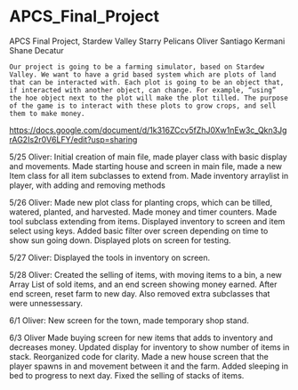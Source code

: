 # APCS_Final_Project
APCS Final Project, Stardew Valley 
Starry Pelicans
Oliver Santiago Kermani
Shane Decatur

	Our project is going to be a farming simulator, based on Stardew Valley. We want to have a grid based system which are plots of land that can be interacted with. Each plot is going to be an object that, if interacted with another object, can change. For example, “using” the hoe object next to the plot will make the plot tilled. The purpose of the game is to interact with these plots to grow crops, and sell them to make money.

https://docs.google.com/document/d/1k316ZCcv5fZhJ0Xw1nEw3c_Qkn3JgrAG2Is2r0V6LFY/edit?usp=sharing

5/25
Oliver: Initial creation of main file, made player class with basic display and movements. Made starting house and screen in main file, made a new Item class for all item subclasses to extend from. Made inventory arraylist in player, with adding and removing methods

5/26
Oliver: Made new plot class for planting crops, which can be tilled, watered, planted, and harvested. Made money and timer counters. Made tool subclass extending from items. Displayed inventory to screen and item select using keys. Added basic filter over screen depending on time to show sun going down. Displayed plots on screen for testing.

5/27
Oliver: Displayed the tools in inventory on screen. 

5/28
Oliver: Created the selling of items, with moving items to a bin, a new Array List of sold items, and an end screen showing money earned. After end screen, reset farm to new day. Also removed extra subclasses that were unnessessary. 

6/1
Oliver: New screen for the town, made temporary shop stand. 

6/3
Oliver Made buying screen for new items that adds to inventory and decreases money. Updated display for inventory to show number of items in stack. Reorganized code for clarity. Made a new house screen that the player spawns in and movement between it and the farm. Added sleeping in bed to progress to next day. Fixed the selling of stacks of items. 




